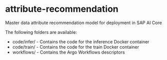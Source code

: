 # attribute-recommendation
Master data attribute recommendation model for deployment in SAP AI Core

The following folders are available:

- code/infer/    - Contains the code for the inference Docker container
- code/train/    - Contains the code for the train Docker container
- workflows/     - Contains the Argo Workflows descriptors
